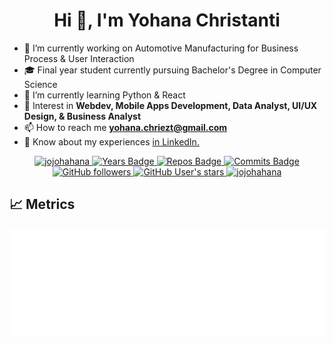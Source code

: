 <h1 align="center"> Hi 👋, I'm Yohana Christanti</h1>

- 🔭 I’m currently working on Automotive Manufacturing for Business Process & User Interaction
- 🎓 Final year student currently pursuing Bachelor's Degree in Computer Science
- 🌱 I’m currently learning Python & React
- 👀 Interest in **Webdev, Mobile Apps Development, Data Analyst, UI/UX Design, & Business Analyst**
- 📫 How to reach me **yohana.chriezt@gmail.com**
- 📄 Know about my experiences [in LinkedIn.](https://www.linkedin.com/in/yohanabchristanti/) 


<p align="center">
    <a href="https://github.com/jojohahana/" target="_blank">
        <img src="https://komarev.com/ghpvc/?username=jojohahana&label=Profile%20views&color=690000&style=flat-square" alt="jojohahana"/>
    </a>
    <a href="https://badges.pufler.dev" target="_blank">
        <img src="https://badges.pufler.dev/years/jojohahana?style=flat-square&color=690000" alt="Years Badge"/>
    </a>
    <a href="https://badges.pufler.dev" target="_blank">
        <img src="https://badges.pufler.dev/repos/jojohahana?style=flat-square&color=690000" alt="Repos Badge"/>
    </a>
    <a href="https://badges.pufler.dev" target="_blank">
        <img src="https://badges.pufler.dev/commits/monthly/jojohahana?style=flat-square&color=690000" alt="Commits Badge"/>
    </a>
    <a href="https://badges.pufler.dev" target="_blank">
        <img src="https://img.shields.io/github/followers/jojohahana?style=social" alt="GitHub followers"/>
    </a>
    <a href="https://badges.pufler.dev" target="_blank">
        <img src="https://img.shields.io/github/stars/jojohahana?affiliations=OWNER%2CCOLLABORATOR&style=social" alt="GitHub User's stars"/>
    </a>
    <a href="https://github.com/jojohahana/" target="_blank">
        <img src="https://img.shields.io/badge/isAwesome-true-blue?style=flat-square&color=690000" alt="jojohahana"/>
    </a>
</p>

## 📈 Metrics

<p align="center">
    <img src="metrics.plugin.languages.details.svg" alt="Metrics"/>
    <!-- <img src="metrics.plugin.calendar.svg" alt="Metrics"/> -->
</p>
